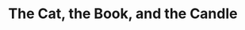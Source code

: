 ---
title: "The Cat, the Book, and the Candle"
url: /cambridge/the-cat-the-book-and-the-candle/
shop: charity
---